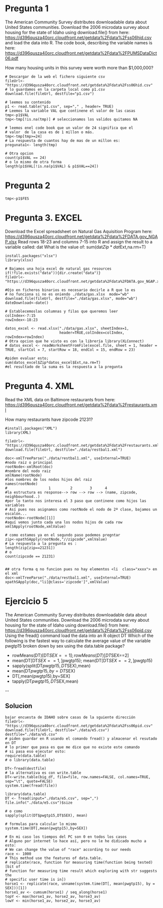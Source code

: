 
# Pregunta 1
The American Community Survey distributes downloadable data about United States communities. Download the 2006 microdata survey about housing for the state of Idaho using download.file() from here: <https://d396qusza40orc.cloudfront.net/getdata%2Fdata%2Fss06hid.csv>
and load the data into R. The code book, describing the variable names is here: <https://d396qusza40orc.cloudfront.net/getdata%2Fdata%2FPUMSDataDict06.pdf>

How many housing units in this survey were worth more than $1,000,000?

```{r}
# Descargar de la web el fichero siguiente csv
fileUrl<-"https://d396qusza40orc.cloudfront.net/getdata%2Fdata%2Fss06hid.csv"
# lo guardamos en la carpeta local como p1.csv
download.file(fileUrl, destfile="p1.csv")

# leemos su contenido
p1 <- read.table("p1.csv", sep="," , header= TRUE)
# Leemos la variable VAL que continene el valor de las casas
tmp<-p1$VAL
tmp<-tmp[!is.na(tmp)] # seleccionamos los validos quitamos NA

# leemos enel code book que un valor de 24 significa que el
# valor  de la casa es de 1 millon o más.
tmp<-tmp[tmp>=24]
# La respuesta de cuantos hay de mas de un millon es:
pregunata1<- length(tmp)

# Otra opcion
count(p1$VAL == 24)
# o lo mismo de otra forma
length(p1$VAL[!is.na(p1$VAL) & p1$VAL==24])
```

# Pregunta 2

```{r}
tmp<-p1$FES
```

# Pregunta 3. EXCEL
Download the Excel spreadsheet on Natural Gas Aquisition Program here: <https://d396qusza40orc.cloudfront.net/getdata%2Fdata%2FDATA.gov_NGAP.xlsx>
Read rows 18-23 and columns 7-15 into R and assign the result to a variable called: dat 
What is the value of: sum(dat$Zip*dat$Ext,na.rm=T) 

```{r}
install.packages("xlsx")
library(xlsx)

# Bajamos una hoja excel de natural gas resources
if(!file.exists("data")){dir.create("data")}
fileUrl<-"https://d396qusza40orc.cloudfront.net/getdata%2Fdata%2FDATA.gov_NGAP.xlsx"

#Ojo en ficheros binarios es necesario decirle a R que lo es
# no funciona si no es oniendo ./data/gas.xlsx  mode="wb"
download.file(fileUrl, destfile="./data/gas.xlsx", mode="wb")
dateDownload<-date()

# Establecemoslas columnas y filas que queremos leer
colIndex<-7:15
rowIndex<-18:23

datos_excel <- read.xlsx("./data/gas.xlsx", sheetIndex=1,
                         header=TRUE,colIndex=colIndex, rowIndex=rowIndex) 
# Otra opcion que he visto es con la librería library(XLConnect)
# datos_excel <- readWorksheetFromFile(excel.file, sheet = 1, header = TRUE, startCol = 7, startRow = 18, endCol = 15, endRow = 23)

#piden evaluar esto;
sum(datos_excel$Zip*datos_excel$Ext,na.rm=T)
#el resultado de la suma es la respuesta a la pregunta
```

# Pregunta 4. XML
Read the XML data on Baltimore restaurants from here: <https://d396qusza40orc.cloudfront.net/getdata%2Fdata%2Frestaurants.xml>
 
How many restaurants have zipcode 21231?
```{r}
#install.packages("XML")
library(XML)

fileUrl<-"https://d396qusza40orc.cloudfront.net/getdata%2Fdata%2Frestaurants.xml"
download.file(fileUrl, destfile="./data/restbal1.xml")

doc<-xmlTreeParse("./data/restbal1.xml", useInternal=TRUE)
#nodo raiz o principal
rootNode<-xmlRoot(doc)
#nombre del nodo raiz
xmlName(rootNode)
#los nombres de los nodos hijos del raiz
names(rootNode)
#                   1         2        3      4
#la estructura es response--> row --> row --> (name, zipcode, neighbourhood..)
#por lo tanto nos interesa el 3 paso que continene como hijos las variables
# Así pues nos asignamos como rootNode el nodo de 2ª clase, bajamos un escalón...
rootNode<-rootNode[[1]]
#aquí vemos junto cada una los nodos hijos de cada row
xmlSApply(rootNode,xmlValue)

# como estamos ya en el segundo paso podemos pregntar 
zip<-xpathSApply(rootNode,"//zipcode",xmlValue)
# La respuesta a la pregunta es :
length(zip[zip==21231]) 
# o 
count(zipcode == 21231)


## otra forma q no funcion pues no hay elementos <li  class="xxxx"> en el xml
doc<-xmlTreeParse("./data/restbal1.xml", useInternal=TRUE)
xpathSApply(doc,"li[@class='zipcode']",xmlValue)
```

# Ejercicio 5
The American Community Survey distributes downloadable data about United States communities. Download the 2006 microdata survey about housing for the state of Idaho using download.file() from here: <https://d396qusza40orc.cloudfront.net/getdata%2Fdata%2Fss06pid.csv>
Using the fread() command load the data into an R object DT 
Which of the following is the fastest way to calculate the average value of the variable pwgtp15 broken down by sex using the data.table package?

  - rowMeans(DT)[DT$SEX==1]; rowMeans(DT)[DT$SEX==2]
  - mean(DT[DT$SEX==1,]$pwgtp15); mean(DT[DT$SEX==2,]$pwgtp15)
  - sapply(split(DT$pwgtp15,DT$SEX),mean)
  - mean(DT$pwgtp15,by=DT$SEX)
  - DT[,mean(pwgtp15),by=SEX]
  - tapply(DT$pwgtp15,DT$SEX,mean)

--
## Solucion
```{r}
bajar encuesta de IDAHO sobre casas de la sguiente dirección
fileUrl<-"https://d396qusza40orc.cloudfront.net/getdata%2Fdata%2Fss06pid.csv"
download.file(fileUrl, destfile="./data/e5.csv")
destfile="./data/e5.csv"
# piden guardar en R usando el comando fread() y almacenar el resutado en DT
# lo primer que pasa es que me dice que no existe este comando
# si pasa eso ejecutar esto:
require(data.table)
# o library(data.table)

DT<-fread(destfile)
# la alternativa es con write.table
DT<-write.table(big_df, file=file, row.names=FALSE, col.names=TRUE, sep="\t", quote=FALSE)
system.time(fread(file))

library(data.table)
DT <- fread(input="./data/e5.csv", sep=",")
file.info("./data/e5.csv")$size

# o como 
sapply(split(DT$pwgtp15,DT$SEX), mean)

# formulas para calcular lo mismo
system.time(DT[,mean(pwgtp15),by=SEX])

# En mi caso los tiempos del PC son 0 en todos los casos
# Alguno por internet lo hace así, pero no le he didicado mucho a esto:
# We can change the value of "race" according to our needs
race <- 1000
# This method use the features of data.table.
# replicate(race, function for measuring time(function being tested)[bit of 
# function for measuring time result which exploring with str suggests the 
# specific user time is in])
horse1 <- replicate(race, unname(system.time(DT[, mean(pwgtp15), by = SEX]))[1])
horse1_av <- cumsum(horse1) / seq_along(horse1)
topY <- max(horse1_av, horse2_av, horse3_av)
lowY <- min(horse1_av, horse2_av, horse3_av)
```
